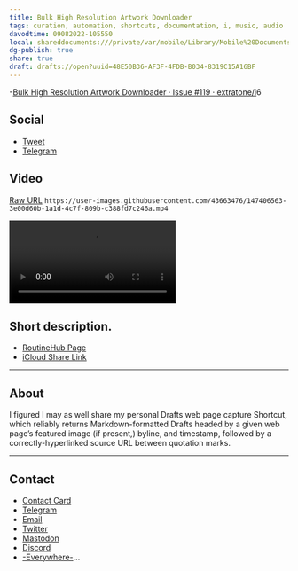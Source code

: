 ```yaml
---
title: Bulk High Resolution Artwork Downloader
tags: curation, automation, shortcuts, documentation, i, music, audio
davodtime: 09082022-105550
local: shareddocuments:///private/var/mobile/Library/Mobile%20Documents/iCloud~md~obsidian/Documents/OBSHIDDIAN/drafts/48E50B36-AF3F-4FDB-B034-8319C15A16BF.md
dg-publish: true
share: true
draft: drafts://open?uuid=48E50B36-AF3F-4FDB-B034-8319C15A16BF
---
```

-[Bulk High Resolution Artwork Downloader · Issue #119 · extratone/i](https://github.com/extratone/i/issues/119)6 

## Social
- [Tweet](https://twitter.com/NeoYokel/status/1475064933830344707)
- [Telegram](https://t.me/extratone/9384)


## Video
[Raw URL](https://user-images.githubusercontent.com/43663476/147406563-3e00d60b-1a1d-4c7f-809b-c388fd7c246a.mp4)
`https://user-images.githubusercontent.com/43663476/147406563-3e00d60b-1a1d-4c7f-809b-c388fd7c246a.mp4`

<video controls>
  <source src="https://user-images.githubusercontent.com/43663476/147406563-3e00d60b-1a1d-4c7f-809b-c388fd7c246a.mp4">
</video>

## Short description.

- [RoutineHub Page](https://routinehub.co/shortcut/8994/)
- [iCloud Share Link](https://www.icloud.com/shortcuts/5bd639a8c8894d32ba7f2a1d8fcc971b)

---

## About
I figured I may as well share my personal Drafts web page capture Shortcut, which reliably returns Markdown-formatted Drafts headed by a given web page’s featured image (if present,) byline, and timestamp, followed by a correctly-hyperlinked source URL between quotation marks.

---

## Contact

- [Contact Card](https://davidblue.wtf/db.vcf)
- [Telegram](https://t.me/extratone)
- [Email](mailto:davidblue@extratone.com) 
- [Twitter](https://twitter.com/NeoYokel)
- [Mastodon](https://mastodon.social/@DavidBlue)
- [Discord](https://discord.gg/0b9KQUKP858b0iZF)
- [-Everywhere-](https://raindrop.io/davidblue/social-directory-21059174)...